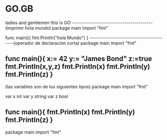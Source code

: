 # GO.__GB__
ladies and gentlemen this is GO
----------------------------------------(imprimir hola mundo)
package main
import "fmt"

func main(){
    fmt.Println("hola Mundo")
}
----------------------------------------(operador de declaración corta)
package main
import "fmt"

func main(){
    x:= 42
    y:= "James Bond"
    z:=true
    fmt.Println(x,y,z)
    fmt.Println(x)
    fmt.Println(y)
    fmt.Println(z)
}
---------------------------------------
(las variables son de los siguientes tipos)
package main
import "fmt"

var x int
var y string
var z bool

func main(){
    fmt.Println(x)
    fmt.Println(y)
    fmt.Println(z)
}
--------------------------------------
package main
import "fmt"
